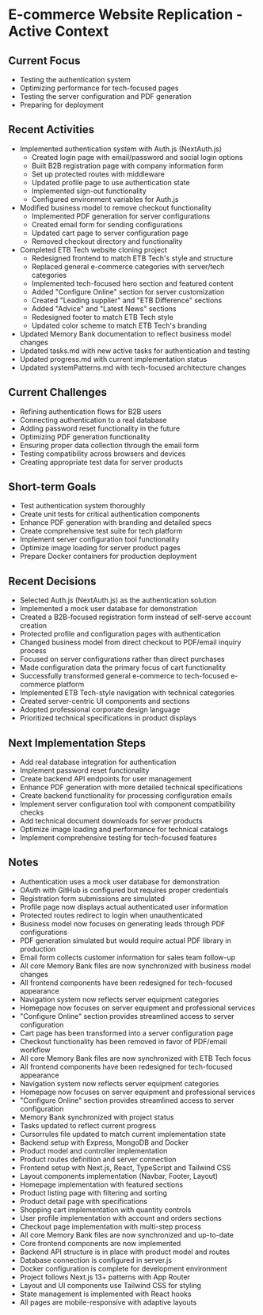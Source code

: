 # E-commerce Website Replication - Active Context

## Current Focus
- Testing the authentication system
- Optimizing performance for tech-focused pages
- Testing the server configuration and PDF generation
- Preparing for deployment

## Recent Activities
- Implemented authentication system with Auth.js (NextAuth.js)
  - Created login page with email/password and social login options
  - Built B2B registration page with company information form
  - Set up protected routes with middleware
  - Updated profile page to use authentication state
  - Implemented sign-out functionality
  - Configured environment variables for Auth.js
- Modified business model to remove checkout functionality
  - Implemented PDF generation for server configurations
  - Created email form for sending configurations
  - Updated cart page to server configuration page
  - Removed checkout directory and functionality
- Completed ETB Tech website cloning project
  - Redesigned frontend to match ETB Tech's style and structure
  - Replaced general e-commerce categories with server/tech categories
  - Implemented tech-focused hero section and featured content
  - Added "Configure Online" section for server customization
  - Created "Leading supplier" and "ETB Difference" sections
  - Added "Advice" and "Latest News" sections
  - Redesigned footer to match ETB Tech style
  - Updated color scheme to match ETB Tech's branding
- Updated Memory Bank documentation to reflect business model changes
- Updated tasks.md with new active tasks for authentication and testing
- Updated progress.md with current implementation status
- Updated systemPatterns.md with tech-focused architecture changes

## Current Challenges
- Refining authentication flows for B2B users
- Connecting authentication to a real database
- Adding password reset functionality in the future
- Optimizing PDF generation functionality
- Ensuring proper data collection through the email form
- Testing compatibility across browsers and devices
- Creating appropriate test data for server products

## Short-term Goals
- Test authentication system thoroughly
- Create unit tests for critical authentication components
- Enhance PDF generation with branding and detailed specs
- Create comprehensive test suite for tech platform
- Implement server configuration tool functionality
- Optimize image loading for server product pages
- Prepare Docker containers for production deployment

## Recent Decisions
- Selected Auth.js (NextAuth.js) as the authentication solution
- Implemented a mock user database for demonstration
- Created a B2B-focused registration form instead of self-serve account creation
- Protected profile and configuration pages with authentication
- Changed business model from direct checkout to PDF/email inquiry process
- Focused on server configurations rather than direct purchases
- Made configuration data the primary focus of cart functionality
- Successfully transformed general e-commerce to tech-focused e-commerce platform
- Implemented ETB Tech-style navigation with technical categories
- Created server-centric UI components and sections
- Adopted professional corporate design language
- Prioritized technical specifications in product displays

## Next Implementation Steps
- Add real database integration for authentication
- Implement password reset functionality
- Create backend API endpoints for user management
- Enhance PDF generation with more detailed technical specifications
- Create backend functionality for processing configuration emails
- Implement server configuration tool with component compatibility checks
- Add technical document downloads for server products
- Optimize image loading and performance for technical catalogs
- Implement comprehensive testing for tech-focused features

## Notes
- Authentication uses a mock user database for demonstration
- OAuth with GitHub is configured but requires proper credentials
- Registration form submissions are simulated
- Profile page now displays actual authenticated user information
- Protected routes redirect to login when unauthenticated
- Business model now focuses on generating leads through PDF configurations
- PDF generation simulated but would require actual PDF library in production
- Email form collects customer information for sales team follow-up
- All core Memory Bank files are now synchronized with business model changes
- All frontend components have been redesigned for tech-focused appearance
- Navigation system now reflects server equipment categories
- Homepage now focuses on server equipment and professional services
- "Configure Online" section provides streamlined access to server configuration
- Cart page has been transformed into a server configuration page
- Checkout functionality has been removed in favor of PDF/email workflow
- All core Memory Bank files are now synchronized with ETB Tech focus
- All frontend components have been redesigned for tech-focused appearance
- Navigation system now reflects server equipment categories
- Homepage now focuses on server equipment and professional services
- "Configure Online" section provides streamlined access to server configuration
- Memory Bank synchronized with project status
- Tasks updated to reflect current progress
- Cursorrules file updated to match current implementation state
- Backend setup with Express, MongoDB and Docker
- Product model and controller implementation
- Product routes definition and server connection
- Frontend setup with Next.js, React, TypeScript and Tailwind CSS
- Layout components implementation (Navbar, Footer, Layout)
- Homepage implementation with featured sections
- Product listing page with filtering and sorting
- Product detail page with specifications
- Shopping cart implementation with quantity controls
- User profile implementation with account and orders sections
- Checkout page implementation with multi-step process
- All core Memory Bank files are now synchronized and up-to-date
- Core frontend components are now implemented
- Backend API structure is in place with product model and routes
- Database connection is configured in server.js
- Docker configuration is complete for development environment
- Project follows Next.js 13+ patterns with App Router
- Layout and UI components use Tailwind CSS for styling
- State management is implemented with React hooks
- All pages are mobile-responsive with adaptive layouts 